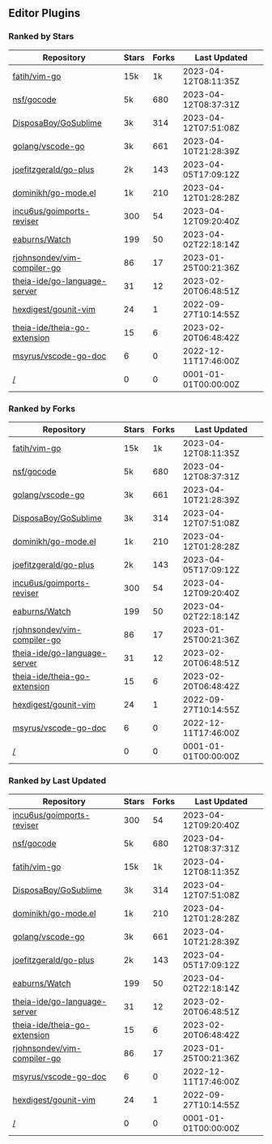 ## Editor Plugins

### Ranked by Stars

| Repository | Stars | Forks | Last Updated |
|------------|-------|-------|--------------|
| [fatih/vim-go](https://github.com/fatih/vim-go) | 15k | 1k | 2023-04-12T08:11:35Z |
| [nsf/gocode](https://github.com/nsf/gocode) | 5k | 680 | 2023-04-12T08:37:31Z |
| [DisposaBoy/GoSublime](https://github.com/DisposaBoy/GoSublime) | 3k | 314 | 2023-04-12T07:51:08Z |
| [golang/vscode-go](https://github.com/golang/vscode-go) | 3k | 661 | 2023-04-10T21:28:39Z |
| [joefitzgerald/go-plus](https://github.com/joefitzgerald/go-plus) | 2k | 143 | 2023-04-05T17:09:12Z |
| [dominikh/go-mode.el](https://github.com/dominikh/go-mode.el) | 1k | 210 | 2023-04-12T01:28:28Z |
| [incu6us/goimports-reviser](https://github.com/incu6us/goimports-reviser) | 300 | 54 | 2023-04-12T09:20:40Z |
| [eaburns/Watch](https://github.com/eaburns/Watch) | 199 | 50 | 2023-04-02T22:18:14Z |
| [rjohnsondev/vim-compiler-go](https://github.com/rjohnsondev/vim-compiler-go) | 86 | 17 | 2023-01-25T00:21:36Z |
| [theia-ide/go-language-server](https://github.com/theia-ide/go-language-server) | 31 | 12 | 2023-02-20T06:48:51Z |
| [hexdigest/gounit-vim](https://github.com/hexdigest/gounit-vim) | 24 | 1 | 2022-09-27T10:14:55Z |
| [theia-ide/theia-go-extension](https://github.com/theia-ide/theia-go-extension) | 15 | 6 | 2023-02-20T06:48:42Z |
| [msyrus/vscode-go-doc](https://github.com/msyrus/vscode-go-doc) | 6 | 0 | 2022-12-11T17:46:00Z |
| [/](https://github.com/golang/tools/blob/master/gopls/README.md) | 0 | 0 | 0001-01-01T00:00:00Z |

### Ranked by Forks

| Repository | Stars | Forks | Last Updated |
|------------|-------|-------|--------------|
| [fatih/vim-go](https://github.com/fatih/vim-go) | 15k | 1k | 2023-04-12T08:11:35Z |
| [nsf/gocode](https://github.com/nsf/gocode) | 5k | 680 | 2023-04-12T08:37:31Z |
| [golang/vscode-go](https://github.com/golang/vscode-go) | 3k | 661 | 2023-04-10T21:28:39Z |
| [DisposaBoy/GoSublime](https://github.com/DisposaBoy/GoSublime) | 3k | 314 | 2023-04-12T07:51:08Z |
| [dominikh/go-mode.el](https://github.com/dominikh/go-mode.el) | 1k | 210 | 2023-04-12T01:28:28Z |
| [joefitzgerald/go-plus](https://github.com/joefitzgerald/go-plus) | 2k | 143 | 2023-04-05T17:09:12Z |
| [incu6us/goimports-reviser](https://github.com/incu6us/goimports-reviser) | 300 | 54 | 2023-04-12T09:20:40Z |
| [eaburns/Watch](https://github.com/eaburns/Watch) | 199 | 50 | 2023-04-02T22:18:14Z |
| [rjohnsondev/vim-compiler-go](https://github.com/rjohnsondev/vim-compiler-go) | 86 | 17 | 2023-01-25T00:21:36Z |
| [theia-ide/go-language-server](https://github.com/theia-ide/go-language-server) | 31 | 12 | 2023-02-20T06:48:51Z |
| [theia-ide/theia-go-extension](https://github.com/theia-ide/theia-go-extension) | 15 | 6 | 2023-02-20T06:48:42Z |
| [hexdigest/gounit-vim](https://github.com/hexdigest/gounit-vim) | 24 | 1 | 2022-09-27T10:14:55Z |
| [msyrus/vscode-go-doc](https://github.com/msyrus/vscode-go-doc) | 6 | 0 | 2022-12-11T17:46:00Z |
| [/](https://github.com/golang/tools/blob/master/gopls/README.md) | 0 | 0 | 0001-01-01T00:00:00Z |

### Ranked by Last Updated

| Repository | Stars | Forks | Last Updated |
|------------|-------|-------|--------------|
| [incu6us/goimports-reviser](https://github.com/incu6us/goimports-reviser) | 300 | 54 | 2023-04-12T09:20:40Z |
| [nsf/gocode](https://github.com/nsf/gocode) | 5k | 680 | 2023-04-12T08:37:31Z |
| [fatih/vim-go](https://github.com/fatih/vim-go) | 15k | 1k | 2023-04-12T08:11:35Z |
| [DisposaBoy/GoSublime](https://github.com/DisposaBoy/GoSublime) | 3k | 314 | 2023-04-12T07:51:08Z |
| [dominikh/go-mode.el](https://github.com/dominikh/go-mode.el) | 1k | 210 | 2023-04-12T01:28:28Z |
| [golang/vscode-go](https://github.com/golang/vscode-go) | 3k | 661 | 2023-04-10T21:28:39Z |
| [joefitzgerald/go-plus](https://github.com/joefitzgerald/go-plus) | 2k | 143 | 2023-04-05T17:09:12Z |
| [eaburns/Watch](https://github.com/eaburns/Watch) | 199 | 50 | 2023-04-02T22:18:14Z |
| [theia-ide/go-language-server](https://github.com/theia-ide/go-language-server) | 31 | 12 | 2023-02-20T06:48:51Z |
| [theia-ide/theia-go-extension](https://github.com/theia-ide/theia-go-extension) | 15 | 6 | 2023-02-20T06:48:42Z |
| [rjohnsondev/vim-compiler-go](https://github.com/rjohnsondev/vim-compiler-go) | 86 | 17 | 2023-01-25T00:21:36Z |
| [msyrus/vscode-go-doc](https://github.com/msyrus/vscode-go-doc) | 6 | 0 | 2022-12-11T17:46:00Z |
| [hexdigest/gounit-vim](https://github.com/hexdigest/gounit-vim) | 24 | 1 | 2022-09-27T10:14:55Z |
| [/](https://github.com/golang/tools/blob/master/gopls/README.md) | 0 | 0 | 0001-01-01T00:00:00Z |

